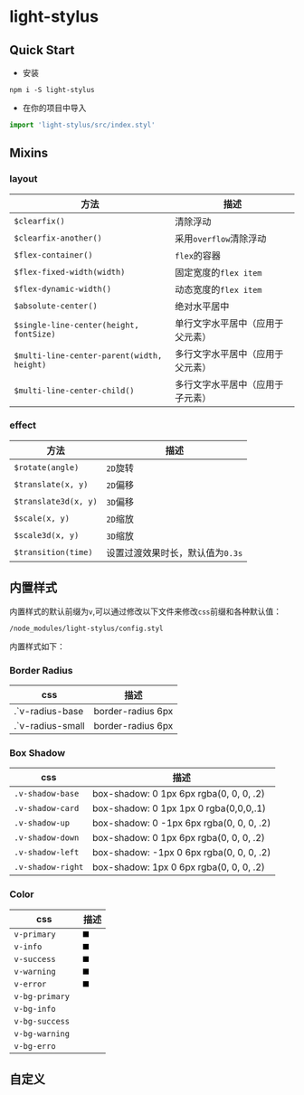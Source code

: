 # light-stylus

## Quick Start

- 安装
```
npm i -S light-stylus
```

- 在你的项目中导入
```js
import 'light-stylus/src/index.styl'
```

## Mixins

### layout

方法|描述
---|---
`$clearfix()`|清除浮动
`$clearfix-another()`|采用`overflow`清除浮动
`$flex-container()`|`flex`的容器
`$flex-fixed-width(width)`|固定宽度的`flex item`
`$flex-dynamic-width()`|动态宽度的`flex item`
`$absolute-center()`|绝对水平居中
`$single-line-center(height, fontSize)`|单行文字水平居中（应用于父元素）
`$multi-line-center-parent(width, height)`|多行文字水平居中（应用于父元素）
`$multi-line-center-child()`|多行文字水平居中（应用于子元素）

### effect

方法|描述
---|---
`$rotate(angle)`|`2D`旋转
`$translate(x, y)`|`2D`偏移
`$translate3d(x, y)`|`3D`偏移
`$scale(x, y)`|`2D`缩放
`$scale3d(x, y)`|`3D`缩放
`$transition(time)`|设置过渡效果时长，默认值为`0.3s`

## 内置样式

内置样式的默认前缀为`v`,可以通过修改以下文件来修改`css`前缀和各种默认值： 

```
/node_modules/light-stylus/config.styl
```

内置样式如下：

### Border Radius

css|描述
---|---
.`v-radius-base|border-radius 6px
.`v-radius-small|border-radius 6px

### Box Shadow
css|描述
---|---
`.v-shadow-base`|box-shadow: 0 1px 6px rgba(0, 0, 0, .2)
`.v-shadow-card`|box-shadow: 0 1px 1px 0 rgba(0,0,0,.1)
`.v-shadow-up`|box-shadow: 0 -1px 6px rgba(0, 0, 0, .2)
`.v-shadow-down`|box-shadow: 0 1px 6px rgba(0, 0, 0, .2)
`.v-shadow-left`|box-shadow: -1px 0 6px rgba(0, 0, 0, .2)
`.v-shadow-right`|box-shadow: 1px 0 6px rgba(0, 0, 0, .2)

### Color
css|描述
---|---
`v-primary`| <div style="width:10px; height: 10px; display:inline-block; background: #000"></div>
`v-info`| <div style="width:10px; height: 10px; display:inline-block; background: #000"></div>
`v-success`| <div style="width:10px; height: 10px; display:inline-block; background: #000"></div>
`v-warning`| <div style="width:10px; height: 10px; display:inline-block; background: #000"></div>
`v-error`| <div style="width:10px; height: 10px; display:inline-block; background: #000"></div>
`v-bg-primary `|
`v-bg-info`|
`v-bg-success `|
`v-bg-warning `|
`v-bg-erro`|

## 自定义
 
